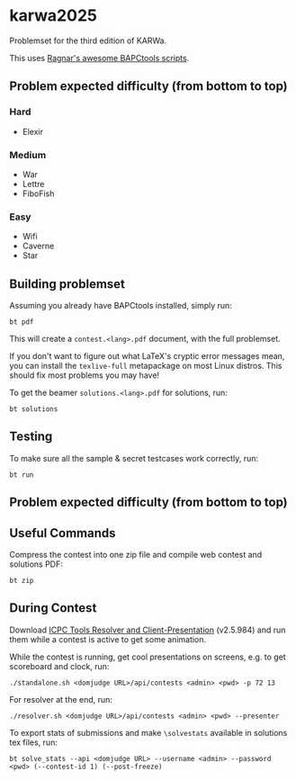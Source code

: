 # karwa2025
Problemset for the third edition of KARWa.

This uses [Ragnar's awesome BAPCtools scripts](https://github.com/RagnarGrootKoerkamp/BAPCtools).

## Problem expected difficulty (from bottom to top)
### Hard
- Elexir
### Medium
- War
- Lettre
- FiboFish
### Easy
- Wifi
- Caverne
- Star
## Building problemset

Assuming you already have BAPCtools installed, simply run:

```console
bt pdf
```

This will create a `contest.<lang>.pdf` document, with the full problemset.

If you don't want to figure out what LaTeX's cryptic error messages mean, you can install the `texlive-full` metapackage on most Linux distros.
This should fix most problems you may have!


To get the beamer `solutions.<lang>.pdf` for solutions, run:

```console
bt solutions
```


## Testing

To make sure all the sample & secret testcases work correctly, run:

```console
bt run
```

## Problem expected difficulty (from bottom to top)


## Useful Commands

Compress the contest into one zip file and compile web contest and solutions PDF:

```console
bt zip
```

## During Contest

Download [ICPC Tools Resolver and Client-Presentation](https://tools.icpc.global/) (v2.5.984) and run them while a contest is active to get some animation.

While the contest is running, get cool presentations on screens, e.g. to get scoreboard and clock, run:

```console
./standalone.sh <domjudge URL>/api/contests <admin> <pwd> -p 72 13
```

For resolver at the end, run:

```console
./resolver.sh <domjudge URL>/api/contests <admin> <pwd> --presenter
```

To export stats of submissions and make `\solvestats` available in solutions tex files, run:
```console
bt solve_stats --api <domjudge URL> --username <admin> --password <pwd> (--contest-id 1) (--post-freeze)
```
